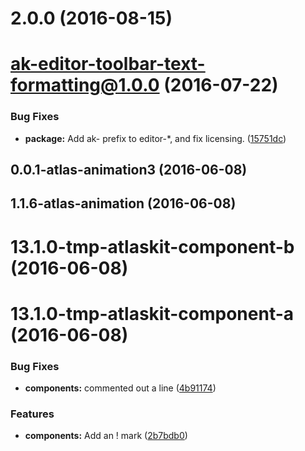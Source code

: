<a name="2.0.0"></a>
# 2.0.0 (2016-08-15)



<a name="ak-editor-toolbar-text-formatting@1.0.0"></a>
# ak-editor-toolbar-text-formatting@1.0.0 (2016-07-22)


### Bug Fixes

* **package:** Add ak- prefix to editor-*, and fix licensing. ([15751dc](https://bitbucket.org/atlassian/atlaskit/commits/15751dc))



<a name="0.0.1-atlas-animation3"></a>
## 0.0.1-atlas-animation3 (2016-06-08)



<a name="1.1.6-atlas-animation"></a>
## 1.1.6-atlas-animation (2016-06-08)



<a name="13.1.0-tmp-atlaskit-component-b"></a>
# 13.1.0-tmp-atlaskit-component-b (2016-06-08)



<a name="13.1.0-tmp-atlaskit-component-a"></a>
# 13.1.0-tmp-atlaskit-component-a (2016-06-08)


### Bug Fixes

* **components:** commented out a line ([4b91174](https://bitbucket.org/atlassian/atlaskit/commits/4b91174))


### Features

* **components:** Add an ! mark ([2b7bdb0](https://bitbucket.org/atlassian/atlaskit/commits/2b7bdb0))



